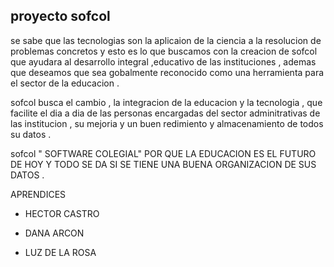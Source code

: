 ## proyecto sofcol 

se sabe que las tecnologias son la aplicaion de la ciencia a la resolucion de problemas concretos y esto es lo que buscamos 
con la creacion de sofcol que ayudara al  desarrollo integral ,educativo de las instituciones ,
ademas que deseamos que sea gobalmente reconocido como una herramienta para el sector de la educacion .

sofcol busca el cambio , la integracion de la educacion y la tecnologia , que facilite el dia a dia de las personas encargadas 
del sector adminitrativas de las institucion , su mejoria y un buen redimiento y almacenamiento de todos su datos .

sofcol " SOFTWARE COLEGIAL"
POR QUE LA EDUCACION ES EL FUTURO DE HOY Y TODO SE DA SI SE TIENE UNA BUENA ORGANIZACION DE SUS DATOS .

APRENDICES

* HECTOR CASTRO 


* DANA ARCON 


* LUZ DE LA ROSA 
